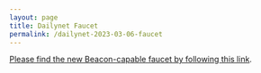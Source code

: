 ```yaml
---
layout: page
title: Dailynet Faucet
permalink: /dailynet-2023-03-06-faucet
---
```


[Please find the new Beacon-capable faucet by following this link](https://faucet.dailynet-2023-03-06.teztnets.xyz).
